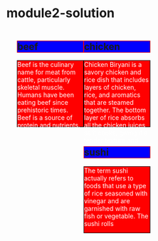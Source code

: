 # module2-solution
<!doctype html>
<head>
  <meta charset="utf-8">
  <title>module2</title>
<style> 
  *{
  box-sizing:border-box;
  }
h1{
margin-bottom:15px;
text-align:center;
}
p{
   border: 1px solid black;
   background-color:red;
   height:150px;
   width:150px;
   color:white;
  margin-right:auto;
  margin-left:auto
}
  h2{
     border: 1px solid red;
     background-color:blue;
  
  }
div{
  float:right;
  }
  
  </style>
 </head>
<body>
  <div>
    <h2>chicken</h2>
    <p>Chicken Biryani is a savory chicken and rice dish that includes layers of chicken, rice, and aromatics that are steamed together. The bottom layer of rice absorbs all the chicken juices as it cooks, giving it a tender texture and rich flavor, while the top layer of rice turns </p>
  </div>
  <div>
    <h2>beef</h2>
    <p>Beef is the culinary name for meat from cattle, particularly skeletal muscle. Humans have been eating beef since prehistoric times. Beef is a source of protein and nutrients.</p>
  </div>
  <div>
    <h2>sushi</h2>
    <p>The term sushi actually refers to foods that use a type of rice seasoned with vinegar and are garnished with raw fish or vegetable. The sushi rolls
    </p>
    </body></html>
